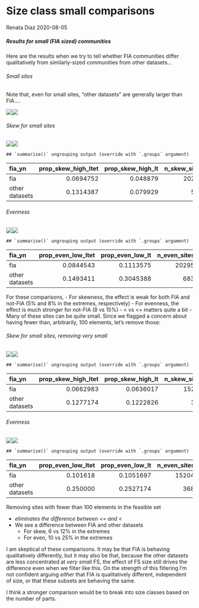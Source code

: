 Size class small comparisons
================
Renata Diaz
2020-08-05

##### Results for small (FIA sized) communities

Here are the results when we try to tell whether FIA communities differ
qualitatively from similarly-sized communities from other datasets…

###### Small sites

Note that, even for small sites, “other datasets” are generally larger
than FIA….

![](smallness_files/figure-gfm/small-1.png)<!-- -->![](smallness_files/figure-gfm/small-2.png)<!-- -->

###### Skew for small sites

![](smallness_files/figure-gfm/skewness%20small-1.png)<!-- -->![](smallness_files/figure-gfm/skewness%20small-2.png)<!-- -->

    ## `summarise()` ungrouping output (override with `.groups` argument)

<div class="kable-table">

| fia\_yn        | prop\_skew\_high\_ltet | prop\_skew\_high\_lt | n\_skew\_sites |
| :------------- | ---------------------: | -------------------: | -------------: |
| fia            |              0.0694752 |             0.048879 |          20295 |
| other datasets |              0.1314387 |             0.079929 |            563 |

</div>

###### Evenness

![](smallness_files/figure-gfm/evenness%20result%20small-1.png)<!-- -->![](smallness_files/figure-gfm/evenness%20result%20small-2.png)<!-- -->

    ## `summarise()` ungrouping output (override with `.groups` argument)

<div class="kable-table">

| fia\_yn        | prop\_even\_low\_ltet | prop\_even\_low\_lt | n\_even\_sites |
| :------------- | --------------------: | ------------------: | -------------: |
| fia            |             0.0844543 |           0.1113575 |          20295 |
| other datasets |             0.1493411 |           0.3045388 |            683 |

</div>

For these comparisons, - For skewness, the effect is weak for both FIA
and not-FIA (5% and 8% in the extremes, respectively) - For evenness,
the effect is much stronger for not-FIA (8 vs 15%) - \< vs \<= matters
quite a bit - Many of these sites can be quite small. Since we flagged a
concern about having fewer than, arbitrarily, 100 elements, let’s remove
those:

###### Skew for small sites, removing very small

![](smallness_files/figure-gfm/skewness%20small%20no%20tiny-1.png)<!-- -->![](smallness_files/figure-gfm/skewness%20small%20no%20tiny-2.png)<!-- -->

    ## `summarise()` ungrouping output (override with `.groups` argument)

<div class="kable-table">

| fia\_yn        | prop\_skew\_high\_ltet | prop\_skew\_high\_lt | n\_skew\_sites |
| :------------- | ---------------------: | -------------------: | -------------: |
| fia            |              0.0662983 |            0.0636017 |          15204 |
| other datasets |              0.1277174 |            0.1222826 |            368 |

</div>

###### Evenness

![](smallness_files/figure-gfm/evenness%20result%20small%20no%20tiny-1.png)<!-- -->![](smallness_files/figure-gfm/evenness%20result%20small%20no%20tiny-2.png)<!-- -->

    ## `summarise()` ungrouping output (override with `.groups` argument)

<div class="kable-table">

| fia\_yn        | prop\_even\_low\_ltet | prop\_even\_low\_lt | n\_even\_sites |
| :------------- | --------------------: | ------------------: | -------------: |
| fia            |              0.101618 |           0.1051697 |          15204 |
| other datasets |              0.250000 |           0.2527174 |            368 |

</div>

Removing sites with fewer than 100 elements in the feasible set

  - *eliminates the difference between \<= and \<*
  - We see a difference between FIA and other datasets
      - For skew, 6 vs 12% in the extremes
      - For even, 10 vs 25% in the extremes

I am skeptical of these comparisons. It may be that FIA is behaving
qualitatively differently, but it may also be that, because the other
datasets are less concentrated at *very small* FS, the effect of FS size
still drives the difference even when we filter like this. On the
strength of this filtering I’m not confident arguing *either* that FIA
is qualitatively different, independent of size, or that these subsets
are behaving the same.

I think a stronger comparison would be to break into size classes based
on the number of parts.

